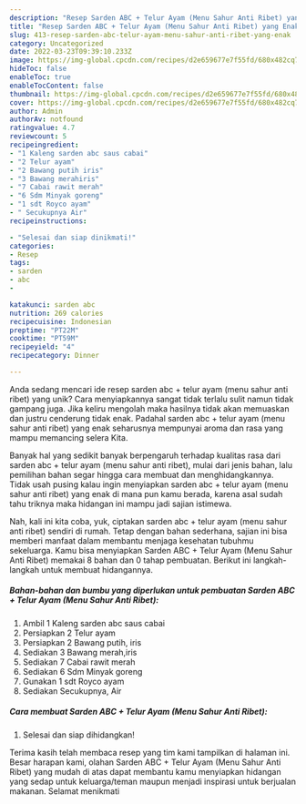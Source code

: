 ```yaml
---
description: "Resep Sarden ABC + Telur Ayam (Menu Sahur Anti Ribet) yang Enak"
title: "Resep Sarden ABC + Telur Ayam (Menu Sahur Anti Ribet) yang Enak"
slug: 413-resep-sarden-abc-telur-ayam-menu-sahur-anti-ribet-yang-enak
category: Uncategorized
date: 2022-03-23T09:39:10.233Z
image: https://img-global.cpcdn.com/recipes/d2e659677e7f55fd/680x482cq70/sarden-abc-telur-ayam-menu-sahur-anti-ribet-foto-resep-utama.jpg
hideToc: false
enableToc: true
enableTocContent: false
thumbnail: https://img-global.cpcdn.com/recipes/d2e659677e7f55fd/680x482cq70/sarden-abc-telur-ayam-menu-sahur-anti-ribet-foto-resep-utama.jpg
cover: https://img-global.cpcdn.com/recipes/d2e659677e7f55fd/680x482cq70/sarden-abc-telur-ayam-menu-sahur-anti-ribet-foto-resep-utama.jpg
author: Admin
authorAv: notfound
ratingvalue: 4.7
reviewcount: 5
recipeingredient:
- "1 Kaleng sarden abc saus cabai"
- "2 Telur ayam"
- "2 Bawang putih iris"
- "3 Bawang merahiris"
- "7 Cabai rawit merah"
- "6 Sdm Minyak goreng"
- "1 sdt Royco ayam"
- " Secukupnya Air"
recipeinstructions:

- "Selesai dan siap dinikmati!"
categories:
- Resep
tags:
- sarden
- abc
- 

katakunci: sarden abc  
nutrition: 269 calories
recipecuisine: Indonesian
preptime: "PT22M"
cooktime: "PT59M"
recipeyield: "4"
recipecategory: Dinner

---
```





Anda sedang mencari ide resep sarden abc + telur ayam (menu sahur anti ribet) yang unik? Cara menyiapkannya sangat tidak terlalu sulit namun tidak gampang juga. Jika keliru mengolah maka hasilnya tidak akan memuaskan dan justru cenderung tidak enak. Padahal sarden abc + telur ayam (menu sahur anti ribet) yang enak seharusnya mempunyai aroma dan rasa yang mampu memancing selera Kita.







Banyak hal yang sedikit banyak berpengaruh terhadap kualitas rasa dari sarden abc + telur ayam (menu sahur anti ribet), mulai dari jenis bahan, lalu pemilihan bahan segar hingga cara membuat dan menghidangkannya. Tidak usah pusing kalau ingin menyiapkan sarden abc + telur ayam (menu sahur anti ribet) yang enak di mana pun kamu berada, karena asal sudah tahu triknya maka hidangan ini mampu jadi sajian istimewa.






Nah, kali ini kita coba, yuk, ciptakan sarden abc + telur ayam (menu sahur anti ribet) sendiri di rumah. Tetap dengan bahan sederhana, sajian ini bisa memberi manfaat dalam membantu menjaga kesehatan tubuhmu sekeluarga. Kamu bisa menyiapkan Sarden ABC + Telur Ayam (Menu Sahur Anti Ribet) memakai 8 bahan dan 0 tahap pembuatan. Berikut ini langkah-langkah untuk membuat hidangannya.

<!--inarticleads1-->

##### Bahan-bahan dan bumbu yang diperlukan untuk pembuatan Sarden ABC + Telur Ayam (Menu Sahur Anti Ribet):

1. Ambil 1 Kaleng sarden abc saus cabai
1. Persiapkan 2 Telur ayam
1. Persiapkan 2 Bawang putih, iris
1. Sediakan 3 Bawang merah,iris
1. Sediakan 7 Cabai rawit merah
1. Sediakan 6 Sdm Minyak goreng
1. Gunakan 1 sdt Royco ayam
1. Sediakan  Secukupnya, Air




<!--inarticleads2-->

##### Cara membuat Sarden ABC + Telur Ayam (Menu Sahur Anti Ribet):


1. Selesai dan siap dihidangkan!



Terima kasih telah membaca resep yang tim kami tampilkan di halaman ini. Besar harapan kami, olahan Sarden ABC + Telur Ayam (Menu Sahur Anti Ribet) yang mudah di atas dapat membantu kamu menyiapkan hidangan yang sedap untuk keluarga/teman maupun menjadi inspirasi untuk berjualan makanan. Selamat menikmati
